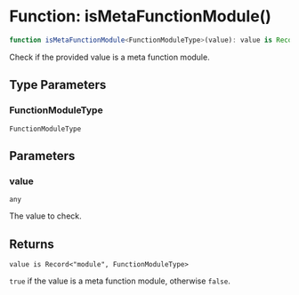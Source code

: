 # Function: isMetaFunctionModule()

```ts
function isMetaFunctionModule<FunctionModuleType>(value): value is Record<"module", FunctionModuleType>;
```

Check if the provided value is a meta function module.

## Type Parameters

### FunctionModuleType

`FunctionModuleType`

## Parameters

### value

`any`

The value to check.

## Returns

`value is Record<"module", FunctionModuleType>`

`true` if the value is a meta function module, otherwise `false`.

